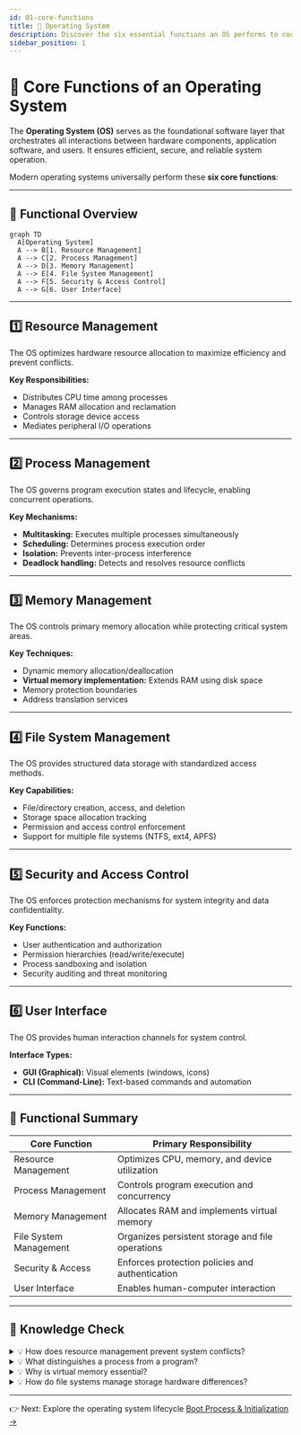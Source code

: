 ```yaml
---
id: 01-core-functions
title: 🌟 Operating System
description: Discover the six essential functions an OS performs to coordinate hardware, users, and applications.
sidebar_position: 1
---
```


# 🌟 Core Functions of an Operating System

The **Operating System (OS)** serves as the foundational software layer that orchestrates all interactions between hardware components, application software, and users. It ensures efficient, secure, and reliable system operation.

Modern operating systems universally perform these **six core functions**:

---

## 🧭 Functional Overview

```mermaid
graph TD
  A[Operating System]
  A --> B[1. Resource Management]
  A --> C[2. Process Management]
  A --> D[3. Memory Management]
  A --> E[4. File System Management]
  A --> F[5. Security & Access Control]
  A --> G[6. User Interface]
```

---

## 1️⃣ Resource Management

The OS optimizes hardware resource allocation to maximize efficiency and prevent conflicts.

**Key Responsibilities:**
- Distributes CPU time among processes
- Manages RAM allocation and reclamation
- Controls storage device access
- Mediates peripheral I/O operations

---

## 2️⃣ Process Management

The OS governs program execution states and lifecycle, enabling concurrent operations.

**Key Mechanisms:**
- **Multitasking:** Executes multiple processes simultaneously
- **Scheduling:** Determines process execution order
- **Isolation:** Prevents inter-process interference
- **Deadlock handling:** Detects and resolves resource conflicts

---

## 3️⃣ Memory Management

The OS controls primary memory allocation while protecting critical system areas.

**Key Techniques:**
- Dynamic memory allocation/deallocation
- **Virtual memory implementation:** Extends RAM using disk space
- Memory protection boundaries
- Address translation services

---

## 4️⃣ File System Management

The OS provides structured data storage with standardized access methods.

**Key Capabilities:**
- File/directory creation, access, and deletion
- Storage space allocation tracking
- Permission and access control enforcement
- Support for multiple file systems (NTFS, ext4, APFS)

---

## 5️⃣ Security and Access Control

The OS enforces protection mechanisms for system integrity and data confidentiality.

**Key Functions:**
- User authentication and authorization
- Permission hierarchies (read/write/execute)
- Process sandboxing and isolation
- Security auditing and threat monitoring

---

## 6️⃣ User Interface

The OS provides human interaction channels for system control.

**Interface Types:**
- **GUI (Graphical):** Visual elements (windows, icons)
- **CLI (Command-Line):** Text-based commands and automation

---

## 🧠 Functional Summary

| Core Function          | Primary Responsibility                          |
|------------------------|-------------------------------------------------|
| Resource Management    | Optimizes CPU, memory, and device utilization   |
| Process Management     | Controls program execution and concurrency      |
| Memory Management      | Allocates RAM and implements virtual memory     |
| File System Management | Organizes persistent storage and file operations|
| Security & Access      | Enforces protection policies and authentication |
| User Interface         | Enables human-computer interaction              |

---

## 🧪 Knowledge Check

<details>
<summary>💡 How does resource management prevent system conflicts?</summary>

✅ By allocating resources to processes using scheduling algorithms and enforcing access protocols.

</details>

<details>
<summary>💡 What distinguishes a process from a program?</summary>

✅ A process is a program in execution with associated system resources, while a program is static code.

</details>

<details>
<summary>💡 Why is virtual memory essential?</summary>

✅ It enables execution of programs larger than physical RAM by swapping data between memory and disk.

</details>

<details>
<summary>💡 How do file systems manage storage hardware differences?</summary>

✅ Through abstraction layers that present uniform access methods regardless of underlying storage technology.

</details>

---

👉 Next: Explore the operating system lifecycle
[Boot Process & Initialization →](./02-os-lifecycle)
